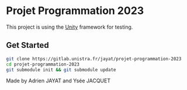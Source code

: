 # Projet Programmation 2023

This project is using the [Unity](https://www.throwtheswitch.org/unity) framework for testing.

## Get Started

```sh
git clone https://gitlab.unistra.fr/jayat/projet-programmation-2023
cd projet-programmation-2023
git submodule init && git submodule update
```

Made by Adrien JAYAT and Ysée JACQUET
